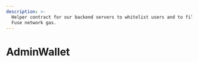 ```yaml
---
description: >-
  Helper contract for our backend servers to whitelist users and to fill their
  Fuse network gas.
---
```


# AdminWallet

